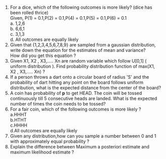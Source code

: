 1. For a dice, which of the following outcomes is more likely? (dice has been rolled thrice)<br>
   Given, P(1) = 0.1,P(2) = 0.1,P(4) = 0.1,P(5) = 0.1,P(6) = 0.1<br>
    a. 1,2,6<br>
    b. 6,6,1<br>
    c. 3,1,3<br>
    d. All outcomes are equally likely<br>
2. Given that {1,2,3,4,5,6,7,8,9} are sampled from a gaussian distribution, write down the equation for the estimates of mean and variance?<br>
   How did you get this equation ?<br>
3. Given X1, X2 , X3,..... Xn are random variable which follow U[0,1] ( uniform distribution ). Find probability distribution function of max(X1, X2 , X3,..... Xn) ?<br>
4. If a person throws a dart onto a circular board of radius 'S' and the probability of dart hitting any point on the board follows uniform distribution, what is the expected distance from the center of the board?<br>
5. A coin has probability of **p** to get HEAD. The coin will be  tossed continuously  till 5 consecutive heads are landed. What is the expected number of times the coin needs to be tossed?<br>
6. For a fair coin, which of the following outcomes is more likely ?<br>
   a.HHHT<br>
   b.HTHT<br>
   c.HHHH<br>
   d.All outcomes are equally likely<br>
7. Given any distribution,how can you sample a number between 0 and 1 with approximately equal probability ?<br>
8. Explain the difference between Maximum a posteriori estimate and maximum likelihood estimate ? <br>



